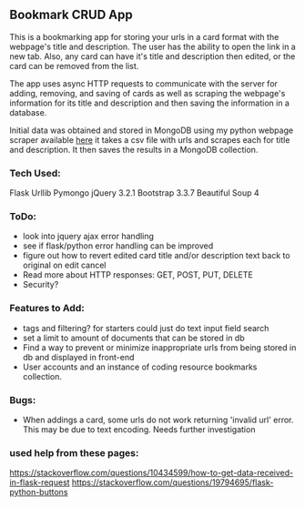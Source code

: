 ## Bookmark CRUD App

This is a bookmarking app for storing your urls in a card format with the webpage's title and description. The user has the ability to open the link in a new tab. Also, any card can have it's title and description then edited, or the card can be removed from the list.

The app uses async HTTP requests to communicate with the server for adding, removing, and saving of cards as well as scraping the webpage's information for its title and description and then saving the information in a database.

Initial data was obtained and stored in MongoDB using my python webpage scraper available [here](https://github.com/sebam2k4/webpage-scraper) it takes a csv file with urls and scrapes each for title and description. It then saves the results in a MongoDB collection.

### Tech Used:
Flask
Urllib
Pymongo
jQuery 3.2.1
Bootstrap 3.3.7
Beautiful Soup 4

### ToDo:
- look into jquery ajax error handling
- see if flask/python error handling can be improved
- figure out how to revert edited card title and/or description text back to original on edit cancel
- Read more about HTTP responses: GET, POST, PUT, DELETE
- Security?

### Features to Add:
- tags and filtering? for starters could just do text input field search
- set a limit to amount of documents that can be stored in db
- Find a way to prevent or minimize inappropriate urls from being stored in db and displayed in front-end
- User accounts and an instance of coding resource bookmarks collection.

### Bugs:
- When addings a card, some urls do not work returning 'invalid url' error. This may be due to text encoding. Needs further investigation

### used help from these pages:

https://stackoverflow.com/questions/10434599/how-to-get-data-received-in-flask-request
https://stackoverflow.com/questions/19794695/flask-python-buttons